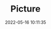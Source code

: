 ---
weight: 1
images:
- /images/edited/41.jpeg
title: Picture
date: 2022-05-16 10:11:35
tags: [luminarneo,work,ILCE-7M3,44.0,person,umbrella]
---